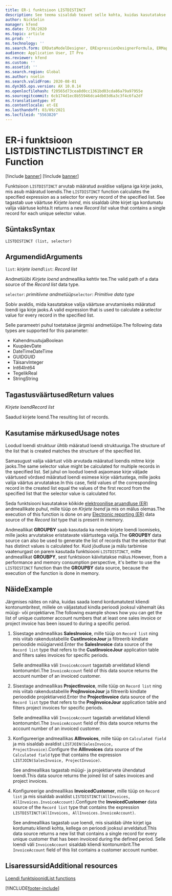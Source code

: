 ```yaml
---
title: ER-i funktsioon LISTDISTINCT
description: See teema sisaldab teavet selle kohta, kuidas kasutatakse elektroonilise aruandluse (ER) funktsiooni LISTDISTINCT.
author: NickSelin
manager: kfend
ms.date: 7/30/2020
ms.topic: article
ms.prod: ''
ms.technology: ''
ms.search.form: ERDataModelDesigner, ERExpressionDesignerFormula, ERMappedFormatDesigner, ERModelMappingDesigner
audience: Application User, IT Pro
ms.reviewer: kfend
ms.custom: ''
ms.assetid: ''
ms.search.region: Global
ms.author: nselin
ms.search.validFrom: 2020-08-01
ms.dyn365.ops.version: AX 10.0.14
ms.openlocfilehash: f20565d73cea8d0cc1361bd03cda86a79a97955e
ms.sourcegitcommit: 6cb174d1ec8b55946dca4db03d6a3c3f4c6fa2df
ms.translationtype: HT
ms.contentlocale: et-EE
ms.lasthandoff: 03/09/2021
ms.locfileid: "5563820"
---
```

# <a name="listdistinct-er-function"></a><span data-ttu-id="8fed6-103">ER-i funktsioon LISTDISTINCT</span><span class="sxs-lookup"><span data-stu-id="8fed6-103">LISTDISTINCT ER Function</span></span>

[!include [banner](../includes/banner.md)]
[!include [banner](../includes/preview-banner.md)]

<span data-ttu-id="8fed6-104">Funktsioon `LISTDISTINCT` arvutab määratud avaldise valijana iga kirje jaoks, mis asub määratud loendis.</span><span class="sxs-lookup"><span data-stu-id="8fed6-104">The `LISTDISTINCT` function calculates the specified expression as a selector for every record of the specified list.</span></span> <span data-ttu-id="8fed6-105">See tagastab uue väärtuse *Kirjete loend*, mis sisaldab ühte kirjet iga kordumatu valija väärtuse kohta.</span><span class="sxs-lookup"><span data-stu-id="8fed6-105">It returns a new *Record list* value that contains a single record for each unique selector value.</span></span>

## <a name="syntax"></a><span data-ttu-id="8fed6-106">Süntaks</span><span class="sxs-lookup"><span data-stu-id="8fed6-106">Syntax</span></span>

```
LISTDISTINCT (list, selector)
```

## <a name="arguments"></a><span data-ttu-id="8fed6-107">Argumendid</span><span class="sxs-lookup"><span data-stu-id="8fed6-107">Arguments</span></span>

<span data-ttu-id="8fed6-108">`list`: *kirjete loend*</span><span class="sxs-lookup"><span data-stu-id="8fed6-108">`list`: *Record list*</span></span>

<span data-ttu-id="8fed6-109">Andmetüübi *Kirjete loend* andmeallika kehtiv tee.</span><span class="sxs-lookup"><span data-stu-id="8fed6-109">The valid path of a data source of the *Record list* data type.</span></span>

<span data-ttu-id="8fed6-110">`selector`: *primitiivne andmetüüp*</span><span class="sxs-lookup"><span data-stu-id="8fed6-110">`selector`: *Primitive data type*</span></span>

<span data-ttu-id="8fed6-111">Sobiv avaldis, mida kasutatakse valija väärtuse arvutamiseks määratud loendi iga kirje jaoks.</span><span class="sxs-lookup"><span data-stu-id="8fed6-111">A valid expression that is used to calculate a selector value for every record in the specified list.</span></span>

<span data-ttu-id="8fed6-112">Selle parameetri puhul toetatakse järgmisi andmetüüpe.</span><span class="sxs-lookup"><span data-stu-id="8fed6-112">The following data types are supported for this parameter:</span></span>

- <span data-ttu-id="8fed6-113">Kahendmuutuja</span><span class="sxs-lookup"><span data-stu-id="8fed6-113">Boolean</span></span>
- <span data-ttu-id="8fed6-114">Kuupäev</span><span class="sxs-lookup"><span data-stu-id="8fed6-114">Date</span></span>
- <span data-ttu-id="8fed6-115">DateTime</span><span class="sxs-lookup"><span data-stu-id="8fed6-115">DateTime</span></span>
- <span data-ttu-id="8fed6-116">GUID</span><span class="sxs-lookup"><span data-stu-id="8fed6-116">GUID</span></span>
- <span data-ttu-id="8fed6-117">Täisarv</span><span class="sxs-lookup"><span data-stu-id="8fed6-117">Integer</span></span>
- <span data-ttu-id="8fed6-118">Int64</span><span class="sxs-lookup"><span data-stu-id="8fed6-118">Int64</span></span>
- <span data-ttu-id="8fed6-119">Tegelik</span><span class="sxs-lookup"><span data-stu-id="8fed6-119">Real</span></span>
- <span data-ttu-id="8fed6-120">String</span><span class="sxs-lookup"><span data-stu-id="8fed6-120">String</span></span>

## <a name="return-values"></a><span data-ttu-id="8fed6-121">Tagastusväärtused</span><span class="sxs-lookup"><span data-stu-id="8fed6-121">Return values</span></span>

<span data-ttu-id="8fed6-122">*Kirjete loend*</span><span class="sxs-lookup"><span data-stu-id="8fed6-122">*Record list*</span></span>

<span data-ttu-id="8fed6-123">Saadud kirjete loend.</span><span class="sxs-lookup"><span data-stu-id="8fed6-123">The resulting list of records.</span></span>

## <a name="usage-notes"></a><span data-ttu-id="8fed6-124">Kasutamise märkused</span><span class="sxs-lookup"><span data-stu-id="8fed6-124">Usage notes</span></span>

<span data-ttu-id="8fed6-125">Loodud loendi struktuur ühtib määratud loendi struktuuriga.</span><span class="sxs-lookup"><span data-stu-id="8fed6-125">The structure of the list that is created matches the structure of the specified list.</span></span>

<span data-ttu-id="8fed6-126">Samasugust valija väärtust võib arvutada määratud loendis mitme kirje jaoks.</span><span class="sxs-lookup"><span data-stu-id="8fed6-126">The same selector value might be calculated for multiple records in the specified list.</span></span> <span data-ttu-id="8fed6-127">Sel juhul on loodud loendi asjaomase kirje väljade väärtused võrdsed määratud loendi esimese kirje väärtustega, mille jaoks valija väärtus arvutatakse.</span><span class="sxs-lookup"><span data-stu-id="8fed6-127">In this case, field values of the corresponding record in the created list equal the values of the first record from the specified list that the selector value is calculated for.</span></span>

<span data-ttu-id="8fed6-128">Seda funktsiooni kasutatakse kõikide [elektroonilise aruandluse (ER)](general-electronic-reporting.md) andmeallikate puhul, mille tüüp on *Kirjete loend* ja mis on mälus olemas.</span><span class="sxs-lookup"><span data-stu-id="8fed6-128">The execution of this function is done on any [Electronic reporting (ER)](general-electronic-reporting.md) data source of the *Record list* type that is present in memory.</span></span>

<span data-ttu-id="8fed6-129">Andmeallikat **GROUPBY** saab kasutada ka nende kirjete loendi loomiseks, mille jaoks arvutatakse eristatavate väärtustega valija.</span><span class="sxs-lookup"><span data-stu-id="8fed6-129">The **GROUPBY** data source can also be used to generate the list of records that the selector that has distinct values is calculated for.</span></span> <span data-ttu-id="8fed6-130">Kuid jõudluse ja mälu tarbimise vaatenurgast on parem kasutada funktsiooni `LISTDISTINCT`, mitte andmeallikat **GROUBPY**, sest funktsioon käivitatakse mälus.</span><span class="sxs-lookup"><span data-stu-id="8fed6-130">However, from a performance and memory consumption perspective, it's better to use the `LISTDISTINCT` function than the **GROUPBY** data source, because the execution of the function is done in memory.</span></span>

## <a name="example"></a><span data-ttu-id="8fed6-131">Näide</span><span class="sxs-lookup"><span data-stu-id="8fed6-131">Example</span></span>

<span data-ttu-id="8fed6-132">Järgmises näites on näha, kuidas saada loend kordumatutest kliendi kontonumbritest, millele on väljastatud kindla perioodi jooksul vähemalt üks müügi- või projektiarve.</span><span class="sxs-lookup"><span data-stu-id="8fed6-132">The following example shows how you can get the list of unique customer account numbers that at least one sales invoice or project invoice has been issued to during a specific period.</span></span>

1. <span data-ttu-id="8fed6-133">Sisestage andmeallikas **SalesInvoice**, mille tüüp on `Record list` ning mis viitab rakendustabelile **CustInvoiceJour** ja filtreerib kindlate perioodide müügiarveid.</span><span class="sxs-lookup"><span data-stu-id="8fed6-133">Enter the **SalesInvoice** data source of the `Record list` type that refers to the **CustInvoiceJour** application table and filters sales invoices for specific periods.</span></span>

    <span data-ttu-id="8fed6-134">Selle andmeallika väli `InvoiceAccount` tagastab arveldatud kliendi kontonumbri.</span><span class="sxs-lookup"><span data-stu-id="8fed6-134">The `InvoiceAccount` field of this data source returns the account number of an invoiced customer.</span></span>

2. <span data-ttu-id="8fed6-135">Sisestage andmeallikas **ProjectInvoice**, mille tüüp on `Record list` ning mis viitab rakendustabelile **ProjInvoiceJour** ja filtreerib kindlate perioodide projektiarveid.</span><span class="sxs-lookup"><span data-stu-id="8fed6-135">Enter the **ProjectInvoice** data source of the `Record list` type that refers to the **ProjInvoiceJour** application table and filters project invoices for specific periods.</span></span>

    <span data-ttu-id="8fed6-136">Selle andmeallika väli `InvoiceAccount` tagastab arveldatud kliendi kontonumbri.</span><span class="sxs-lookup"><span data-stu-id="8fed6-136">The `InvoiceAccount` field of this data source returns the account number of an invoiced customer.</span></span>

3. <span data-ttu-id="8fed6-137">Konfigureerige andmeallikas **AllInvoices**, mille tüüp on `Calculated field` ja mis sisaldab avaldist `LISTJOIN(SalesInvoice, ProjectInvoice)`.</span><span class="sxs-lookup"><span data-stu-id="8fed6-137">Configure the **AllInvoices** data source of the `Calculated field` type that contains the expression `LISTJOIN(SalesInvoice, ProjectInvoice)`.</span></span>

    <span data-ttu-id="8fed6-138">See andmeallikas tagastab müügi- ja projektiarvete ühendatud loendi.</span><span class="sxs-lookup"><span data-stu-id="8fed6-138">This data source returns the joined list of sales invoices and project invoices.</span></span>

4. <span data-ttu-id="8fed6-139">Konfigureerige andmeallikas **InvoicedCustomer**, mille tüüp on `Record list` ja mis sisaldab avaldist `LISTDISTINCT(AllInvoices, AllInvoices.InvoiceAccount)`.</span><span class="sxs-lookup"><span data-stu-id="8fed6-139">Configure the **InvoicedCustomer** data source of the `Record list` type that contains the expression `LISTDISTINCT(AllInvoices, AllInvoices.InvoiceAccount)`.</span></span>

    <span data-ttu-id="8fed6-140">See andmeallikas tagastab uue loendi, mis sisaldab ühte kirjet iga kordumatu kliendi kohta, kellega on perioodi jooksul arveldatud.</span><span class="sxs-lookup"><span data-stu-id="8fed6-140">This data source returns a new list that contains a single record for every unique customer that has been invoiced during the defined period.</span></span> <span data-ttu-id="8fed6-141">Selle loendi väli `InvoiceAccount` sisaldab kliendi kontonumbrit.</span><span class="sxs-lookup"><span data-stu-id="8fed6-141">The `InvoiceAccount` field of this list contains a customer account number.</span></span>

## <a name="additional-resources"></a><span data-ttu-id="8fed6-142">Lisaressursid</span><span class="sxs-lookup"><span data-stu-id="8fed6-142">Additional resources</span></span>

[<span data-ttu-id="8fed6-143">Loendi funktsioonid</span><span class="sxs-lookup"><span data-stu-id="8fed6-143">List functions</span></span>](er-functions-category-list.md)


[!INCLUDE[footer-include](../../../includes/footer-banner.md)]